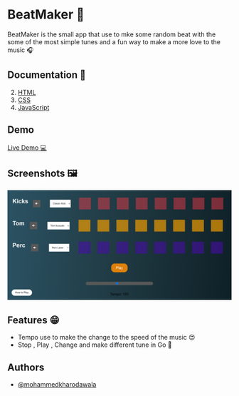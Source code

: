 # BeatMaker 🎼

BeatMaker is the small app that use to mke some random beat with the some of the most simple tunes and a fun way to make a more love to the music 🎧

## Documentation 📃

2. [HTML](https://developer.mozilla.org/en-US/docs/Web/HTML)
3. [CSS](https://developer.mozilla.org/en-US/docs/Web/CSS)
4. [JavaScript](https://developer.mozilla.org/en-US/docs/Web/JavaScript)

## Demo

[Live Demo 💻](https://beat-maker-seven.vercel.app/)

## Screenshots 🖼️

![App Screenshot](./allSounds/beat.png)

## Features 😁

- Tempo use to make the change to the speed of the music 😍
- Stop , Play , Change and make different tune in Go 👟

## Authors

- [@mohammedkharodawala](https://github.com/mohammedkharoda)

